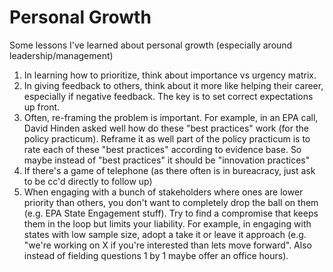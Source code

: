 # Personal Growth
Some lessons I've learned about personal growth (especially around leadership/management)

1. In learning how to prioritize, think about importance vs urgency matrix.
2. In giving feedback to others, think about it more like helping their career, especially if negative feedback. The key is to set correct expectations up front. 
3. Often, re-framing the problem is important. For example, in an EPA call, David Hinden asked well how do these "best practices" work (for the policy practicum). Reframe it as well part of the policy practicum is to rate each of these "best practices" according to evidence base. So maybe instead of "best practices" it should be "innovation practices"
4. If there's a game of telephone (as there often is in bureacracy, just ask to be cc'd directly to follow up)
5. When engaging with a bunch of stakeholders where ones are lower priority than others, you don't want to completely drop the ball on them (e.g. EPA State Engagement stuff). Try to find a compromise that keeps them in the loop but limits your liability. For example, in engaging with states with low sample size, adopt a take it or leave it approach (e.g. "we're working on X if you're interested than lets move forward". Also instead of fielding questions 1 by 1 maybe offer an office hours).
